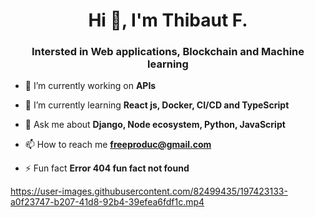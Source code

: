 <h1 align="center">Hi 👋, I'm Thibaut F.</h1>
<h3 align="center">Intersted in Web applications, Blockchain and Machine learning</h3>


- 🔭 I’m currently working on **APIs**

- 🌱 I’m currently learning **React js, Docker, CI/CD and TypeScript**

- 💬 Ask me about **Django, Node ecosystem, Python, JavaScript**

- 📫 How to reach me **freeproduc@gmail.com**

- ⚡ Fun fact **Error 404 fun fact not found**




https://user-images.githubusercontent.com/82499435/197423133-a0f23747-b207-41d8-92b4-39efea6fdf1c.mp4

